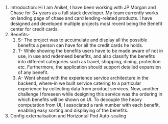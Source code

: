 1. Introduction: Hi I am Aniket, I have been working with JP Morgan and Chase for 3+ years as a full stack developer. My team currently works on landing page of chase and card lending-related products. I have designed and developed multiple projects most recent being the Benefit center for credit cards.
2. Benefits-
	1. S- The project was to accumulate and display all the possible benefits a person can have for all the credit cards he holds. 
	2. T- While showing the benefits users have to be made aware of not in use, in use and redemeed benefits, and also classify the benefits into different categories such as travel, shopping, dining, protection etc. Furthermore, the application should support detailed expansion of any benefit.
	3. A- Went ahead with the experience service architecture in the backend, where-in we built service catering to a particular experience by collecting data from product services. 
	   Now, another challenge I foreseen while designing this service was the ordering in which  benefits will be shown on UI. To decouple the heavy computation from UI, I associated a rank number with each benefit, enabling easy sorting and displaying of the benefits. 
3. Config externalisation and Horizontal Pod Auto-scaling 
